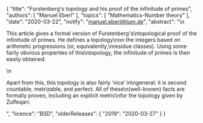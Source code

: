 {
    "title": "Furstenberg's topology and his proof of the infinitude of primes",
    "authors": [
        "Manuel Eberl"
    ],
    "topics": [
        "Mathematics-Number theory"
    ],
    "date": "2020-03-22",
    "notify": "manuel.eberl@tum.de",
    "abstract": "\n<p>This article gives a formal version of Furstenberg's\ntopological proof of the infinitude of primes. He defines a topology\non the integers based on arithmetic progressions (or, equivalently,\nresidue classes). Using some fairly obvious properties of this\ntopology, the infinitude of primes is then easily obtained.</p>\n<p>Apart from this, this topology is also fairly ‘nice’ in\ngeneral: it is second countable, metrizable, and perfect. All of these\n(well-known) facts are formally proven, including an explicit metric\nfor the topology given by Zulfeqarr.</p>",
    "licence": "BSD",
    "olderReleases": {
        "2019": "2020-03-27"
    }
}